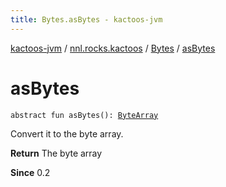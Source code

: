 ```yaml
---
title: Bytes.asBytes - kactoos-jvm
---
```


[kactoos-jvm](../../index.html) / [nnl.rocks.kactoos](../index.html) / [Bytes](index.html) / [asBytes](./as-bytes.html)

# asBytes

`abstract fun asBytes(): `[`ByteArray`](https://kotlinlang.org/api/latest/jvm/stdlib/kotlin/-byte-array/index.html)

Convert it to the byte array.

**Return**
The byte array

**Since**
0.2

